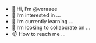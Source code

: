 - 👋 Hi, I’m @veraaee
- 👀 I’m interested in ...
- 🌱 I’m currently learning ...
- 💞️ I’m looking to collaborate on ...
- 📫 How to reach me ...

<!---
veraaee/veraaee is a ✨ special ✨ repository because its `README.md` (this file) appears on your GitHub profile.
You can click the Preview link to take a look at your changes.
--->
